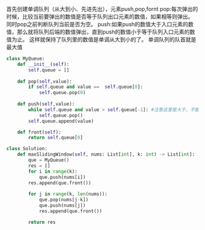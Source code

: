 首先创建单调队列（从大到小、先进先出），元素push,pop,fornt
pop:每次弹出的时候，比较当前要弹出的数值是否等于队列出口元素的数值，如果相等则弹出。
    同时pop之前判断队列当前是否为空。
push:如果push的数值大于入口元素的数值，那么就将队列后端的数值弹出，直到push的数值小于等于队列入口元素的数值为止。
     这样就保持了队列里的数值是单调从大到小的了。
单调队列的队首就是最大值
```python
class MyQueue:
    def __init__(self):
        self.queue = []
    
    def pop(self,value):
        if self.queue and value ==  self.queue[0]:
            self.queue.pop(0)
    
    def push(self,value):
        while self.queue and value > self.queue[-1]: #注意这里是大于，不能大于等于，因为可能有两个相等的一样大的数值
            self.queue.pop()
        self.queue.append(value)

    def front(self):
        return self.queue[0]

class Solution:
    def maxSlidingWindow(self, nums: List[int], k: int) -> List[int]:
        que = MyQueue()
        res = []
        for i in range(k):
            que.push(nums[i])
        res.append(que.front())
        
        for j in range(k, len(nums)):
            que.pop(nums[j-k])
            que.push(nums[j])
            res.append(que.front())

        return res

```
